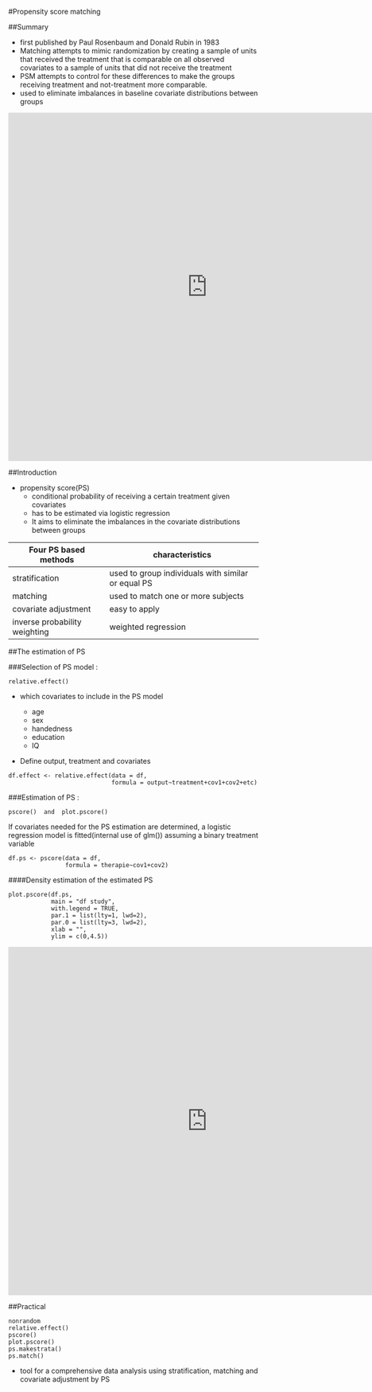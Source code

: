 #Propensity score matching


##Summary

* first published by Paul Rosenbaum and Donald Rubin in 1983
* Matching attempts to mimic randomization by creating a sample of units that received the treatment that is comparable on all observed covariates to a sample of units that did not receive the treatment
* PSM attempts to control for these differences to make the groups receiving treatment and not-treatment more comparable.
* used to eliminate imbalances in baseline covariate distributions between groups

<iframe width="800" height="700" src="http://en.wikipedia.org/wiki/Propensity_score_matching" frameborder="0" allowfullscreen></iframe>



##Introduction

- propensity score(PS)
    - conditional probability of receiving a certain treatment given covariates
    - has to be estimated via logistic regression
    - It aims to eliminate the imbalances in the covariate distributions between groups

Four PS based methods | characteristics
---|---
stratification|used to group individuals with similar or equal PS
matching|used to match one or more subjects
covariate adjustment|easy to apply
inverse probability weighting|weighted regression


##The estimation of PS

###Selection of PS model :

    relative.effect()

- which covariates to include in the PS model
    - age
    - sex
    - handedness
    - education
    - IQ

- Define output, treatment and covariates

```
df.effect <- relative.effect(data = df,
                             formula = output~treatment+cov1+cov2+etc)
```

###Estimation of PS :

    pscore()  and  plot.pscore()

If covariates needed for the PS estimation are determined, a logistic regression model is fitted(internal use of glm()) assuming a binary treatment variable

```
df.ps <- pscore(data = df,
                formula = therapie~cov1+cov2)
```

####Density estimation of the estimated PS

```
plot.pscore(df.ps,
            main = "df study",
            with.legend = TRUE,
            par.1 = list(lty=1, lwd=2),
            par.0 = list(lty=3, lwd=2),
            xlab = "",
            ylim = c(0,4.5))
```

<iframe width="800" height="700" src="http://cran.at.r-project.org/web/packages/nonrandom/vignettes/nonrandom.pdf" frameborder="0" allowfullscreen></iframe>

##Practical
    
    nonrandom
    relative.effect()
    pscore()
    plot.pscore()
    ps.makestrata()
    ps.match()

* tool for a comprehensive data analysis using stratification, matching and covariate adjustment by PS


